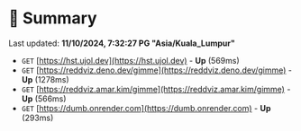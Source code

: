 # 📖 Summary
Last updated: **11/10/2024, 7:32:27 PG "Asia/Kuala_Lumpur"**

- `GET` [https://hst.ujol.dev](https://hst.ujol.dev) - **Up** (569ms)
- `GET` [https://reddviz.deno.dev/gimme](https://reddviz.deno.dev/gimme) - **Up** (1278ms)
- `GET` [https://reddviz.amar.kim/gimme](https://reddviz.amar.kim/gimme) - **Up** (566ms)
- `GET` [https://dumb.onrender.com](https://dumb.onrender.com) - **Up** (293ms)
